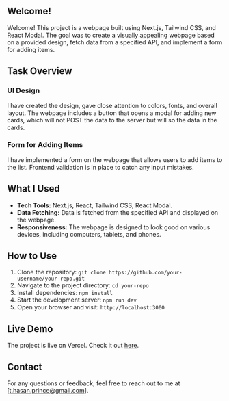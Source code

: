 ## Welcome!

Welcome! This project is a webpage built using Next.js, Tailwind CSS, and React Modal. The goal was to create a visually appealing webpage based on a provided design, fetch data from a specified API, and implement a form for adding items.

## Task Overview

### UI Design

I have created the design, gave close attention to colors, fonts, and overall layout. The webpage includes a button that opens a modal for adding new cards, which will not POST the data to the server but will so the data in the cards.

### Form for Adding Items

I have implemented a form on the webpage that allows users to add items to the list. Frontend validation is in place to catch any input mistakes.

## What I Used

- **Tech Tools:** Next.js, React, Tailwind CSS, React Modal.
- **Data Fetching:** Data is fetched from the specified API and displayed on the webpage.
- **Responsiveness:** The webpage is designed to look good on various devices, including computers, tablets, and phones.

## How to Use

1. Clone the repository: `git clone https://github.com/your-username/your-repo.git`
2. Navigate to the project directory: `cd your-repo`
3. Install dependencies: `npm install`
4. Start the development server: `npm run dev`
5. Open your browser and visit: `http://localhost:3000`

## Live Demo

The project is live on Vercel. Check it out [here](https://qt-int-jan-2024.vercel.app/).

## Contact

For any questions or feedback, feel free to reach out to me at [t.hasan.prince@gmail.com].
